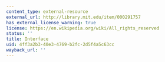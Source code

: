 ```yaml
---
content_type: external-resource
external_url: http://library.mit.edu/item/000291757
has_external_license_warning: true
license: https://en.wikipedia.org/wiki/All_rights_reserved
status: ''
title: Interface
uid: 4ff3a2b3-40e3-4769-b2fc-2d5f4a5c63cc
wayback_url: ''
---
```

